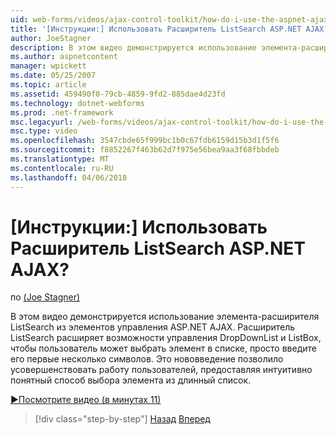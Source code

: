 ```yaml
---
uid: web-forms/videos/ajax-control-toolkit/how-do-i-use-the-aspnet-ajax-listsearch-extender
title: '[Инструкции:] Использовать Расширитель ListSearch ASP.NET AJAX? | Документы Майкрософт'
author: JoeStagner
description: В этом видео демонстрируется использование элемента-расширителя ListSearch из элементов управления ASP.NET AJAX. Расширитель ListSearch улучшает DropDownList и L....
ms.author: aspnetcontent
manager: wpickett
ms.date: 05/25/2007
ms.topic: article
ms.assetid: 459490f0-79cb-4859-9fd2-885dae4d23fd
ms.technology: dotnet-webforms
ms.prod: .net-framework
msc.legacyurl: /web-forms/videos/ajax-control-toolkit/how-do-i-use-the-aspnet-ajax-listsearch-extender
msc.type: video
ms.openlocfilehash: 3547cbde65f999bc1b0c67fdb6159d15b3d1f5f6
ms.sourcegitcommit: f8852267f463b62d7f975e56bea9aa3f68fbbdeb
ms.translationtype: MT
ms.contentlocale: ru-RU
ms.lasthandoff: 04/06/2018
---
```

<a name="how-do-i-use-the-aspnet-ajax-listsearch-extender"></a>[Инструкции:] Использовать Расширитель ListSearch ASP.NET AJAX?
====================
по [(Joe Stagner)](https://github.com/JoeStagner)

В этом видео демонстрируется использование элемента-расширителя ListSearch из элементов управления ASP.NET AJAX. Расширитель ListSearch расширяет возможности управления DropDownList и ListBox, чтобы пользователь может выбрать элемент в списке, просто введите его первые несколько символов. Это нововведение позволило усовершенствовать работу пользователей, предоставляя интуитивно понятный способ выбора элемента из длинный список.

[&#9654;Посмотрите видео (в минутах 11)](https://channel9.msdn.com/Blogs/ASP-NET-Site-Videos/how-do-i-use-the-aspnet-ajax-listsearch-extender)

> [!div class="step-by-step"]
> [Назад](how-do-i-use-the-aspnet-ajax-nobot-control.md)
> [Вперед](how-do-i-use-the-pagingbulletedlist-extender-control.md)
